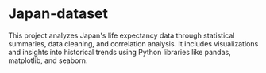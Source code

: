 # Japan-dataset
This project analyzes Japan's life expectancy data through statistical summaries, data cleaning, and correlation analysis. It includes visualizations and insights into historical trends using Python libraries like pandas, matplotlib, and seaborn.
